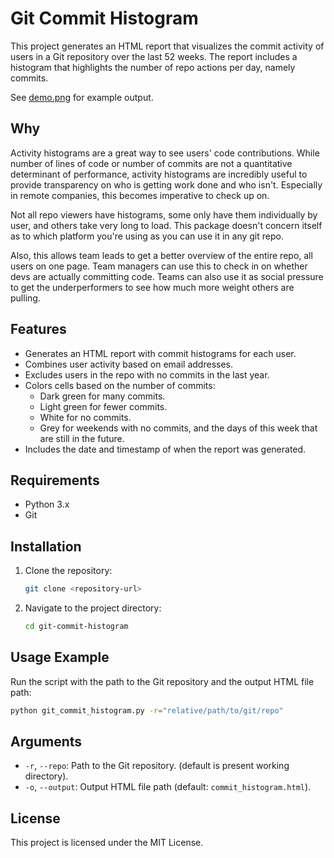 # Git Commit Histogram

This project generates an HTML report that visualizes the commit activity of users in a Git repository over the last 52 weeks. The report includes a histogram that highlights the number of repo actions per day, namely commits.

See [demo.png](https://github.com/goliath-dynamics/git-commit-histogram/blob/main/demo.png) for example output.

## Why

Activity histograms are a great way to see users' code contributions.  While number of lines of code or number of commits are not a quantitative determinant of performance, activity histograms are incredibly useful to provide transparency on who is getting work done and who isn't.  Especially in remote companies, this becomes imperative to check up on.

Not all repo viewers have histograms, some only have them individually by user, and others take very long to load.  This package doesn't concern itself as to which platform you're using as you can use it in any git repo.

Also, this allows team leads to get a better overview of the entire repo, all users on one page.  Team managers can use this to check in on whether devs are actually committing code.  Teams can also use it as social pressure to get the underperformers to see how much more weight others are pulling.

## Features

- Generates an HTML report with commit histograms for each user.
- Combines user activity based on email addresses.
- Excludes users in the repo with no commits in the last year.
- Colors cells based on the number of commits:
  - Dark green for many commits.
  - Light green for fewer commits.
  - White for no commits.
  - Grey for weekends with no commits, and the days of this week that are still in the future.
- Includes the date and timestamp of when the report was generated.

## Requirements

- Python 3.x
- Git

## Installation

1. Clone the repository:
    ```sh
    git clone <repository-url>
    ```
2. Navigate to the project directory:
    ```sh
    cd git-commit-histogram
    ```

## Usage Example

Run the script with the path to the Git repository and the output HTML file path:

```sh
python git_commit_histogram.py -r="relative/path/to/git/repo"
```

## Arguments

- `-r`, `--repo`: Path to the Git repository. (default is present working directory).
- `-o`, `--output`: Output HTML file path (default: `commit_histogram.html`).

## License

This project is licensed under the MIT License.
